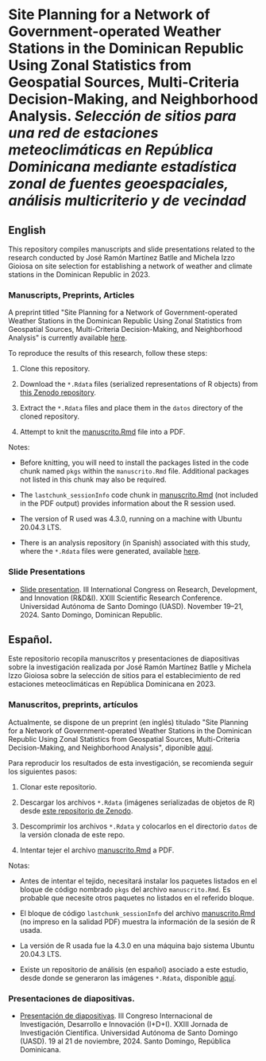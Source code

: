 # Site Planning for a Network of Government-operated Weather Stations in the Dominican Republic Using Zonal Statistics from Geospatial Sources, Multi-Criteria Decision-Making, and Neighborhood Analysis. *Selección de sitios para una red de estaciones meteoclimáticas en República Dominicana mediante estadística zonal de fuentes geoespaciales, análisis multicriterio y de vecindad*

## English

This repository compiles manuscripts and slide presentations related to the research conducted by José Ramón Martínez Batlle and Michela Izzo Gioiosa on site selection for establishing a network of weather and climate stations in the Dominican Republic in 2023.

### Manuscripts, Preprints, Articles

A preprint titled "Site Planning for a Network of Government-operated Weather Stations in the Dominican Republic Using Zonal Statistics from Geospatial Sources, Multi-Criteria Decision-Making, and Neighborhood Analysis" is currently available [here](manuscrito.pdf).

To reproduce the results of this research, follow these steps:

1. Clone this repository.

2. Download the `*.Rdata` files (serialized representations of R objects) from [this Zenodo repository](https://doi.org/10.5281/zenodo.14574177).

3. Extract the `*.Rdata` files and place them in the `datos` directory of the cloned repository.

4. Attempt to knit the [manuscrito.Rmd](manuscrito.Rmd) file into a PDF.

Notes:

- Before knitting, you will need to install the packages listed in the code chunk named `pkgs` within the `manuscrito.Rmd` file. Additional packages not listed in this chunk may also be required.

- The `lastchunk_sessionInfo` code chunk in [manuscrito.Rmd](manuscrito.Rmd) (not included in the PDF output) provides information about the R session used.

- The version of R used was 4.3.0, running on a machine with Ubuntu 20.04.3 LTS.

- There is an analysis repository (in Spanish) associated with this study, where the `*.Rdata` files were generated, available [here](https://github.com/geofis/datos-meteoclimaticos-escenarios-cc).


### Slide Presentations

- [Slide presentation](https://geofis.github.io/seleccion-sitios-estaciones-meteoclimaticas-rd/presentaciones/III-Congreso-IDI-XXIII-JIC-nov24.html). III International Congress on Research, Development, and Innovation (R&D&I). XXIII Scientific Research Conference. Universidad Autónoma de Santo Domingo (UASD). November 19–21, 2024. Santo Domingo, Dominican Republic.

## Español. 

Este repositorio recopila manuscritos y presentaciones de diapositivas sobre la investigación realizada por José Ramón Martínez Batlle y Michela Izzo Gioiosa sobre la selección de sitios para el establecimiento de red estaciones meteoclimáticas en República Dominicana en 2023.

### Manuscritos, preprints, artículos

Actualmente, se dispone de un preprint (en inglés) titulado "Site Planning for a Network of Government-operated Weather Stations in the Dominican Republic Using Zonal Statistics from Geospatial Sources, Multi-Criteria Decision-Making, and Neighborhood Analysis", diponible [aquí](manuscrito.pdf).

Para reproducir los resultados de esta investigación, se recomienda seguir los siguientes pasos:

1. Clonar este repositorio.

2. Descargar los archivos `*.Rdata` (imágenes serializadas de objetos de R) desde [este repositorio de Zenodo](https://doi.org/10.5281/zenodo.14574177).

3. Descomprimir los archivos `*.Rdata` y colocarlos en el directorio `datos` de la versión clonada de este repo.

4. Intentar tejer el archivo [manuscrito.Rmd](manuscrito.Rmd) a PDF.

Notas:

- Antes de intentar el tejido, necesitará instalar los paquetes listados en el bloque de código nombrado `pkgs` del archivo `manuscrito.Rmd`. Es probable que necesite otros paquetes no listados en el referido bloque.

- El bloque de código `lastchunk_sessionInfo` del archivo [manuscrito.Rmd](manuscrito.Rmd) (no impreso en la salidad PDF) muestra la información de la sesión de R usada.

- La versión de R usada fue la 4.3.0 en una máquina bajo sistema Ubuntu 20.04.3 LTS.

- Existe un repositorio de análisis (en español) asociado a este estudio, desde donde se generaron las imágenes `*.Rdata`, disponible [aquí](https://github.com/geofis/datos-meteoclimaticos-escenarios-cc).

### Presentaciones de diapositivas.

- [Presentación de diapositivas](https://geofis.github.io/seleccion-sitios-estaciones-meteoclimaticas-rd/presentaciones/III-Congreso-IDI-XXIII-JIC-nov24.html). III Congreso Internacional de Investigación, Desarrollo e Innovación (I+D+I). XXIII Jornada de Investigación Científica. Universidad Autónoma de Santo Domingo (UASD). 19 al 21 de noviembre, 2024. Santo Domingo, República Dominicana.